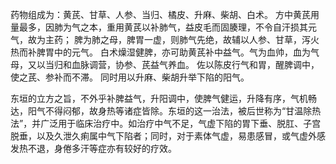 
药物组成为：黄芪、甘草、人参、当归、橘皮、升麻、柴胡、白术。
方中黄芪用量最多，因肺为气之本，重用黄芪以补肺气，益皮毛而固腠理，不令自汗损其元气，故为主药；
脾为肺之母，脾胃一虚，则肺气先绝，故辅以人参、甘草，泻火热而补脾胃中的元气。
白术燥湿健脾，亦可助黄芪补中益气。气为血帅，血为气母，又以当归和血脉调营，协参、芪益气养血。
佐以陈皮行气和胃，醒脾调中，使之芪、参补而不滞。
同时用以升麻、柴胡升举下陷的阳气。

东垣的立方之旨，不外乎补脾益气，升阳调中，使脾气健运，升降有序，气机畅达，阳气不得闷郁，故身热等诸症皆除。东垣的这一治法，被后世称为“甘温除热法”，并广泛用于临床治疗中。如治疗中气不足，气虚下陷的胃下垂、脱肛、子宫脱垂，以及久泄久痢属中气下陷者；同时，对于素体气虚，易患感冒，或气虚外感发热不退，身倦多汗等症亦有较好的疗效。